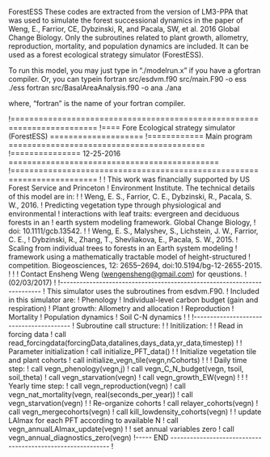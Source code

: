 ForestESS
These codes are extracted from the version of LM3-PPA that was used to simulate the forest successional dynamics in the paper of Weng, E., Farrior, CE, Dybzinski, R, and Pacala, SW, et al. 2016 Global Change Biology. Only the subroutines related to plant growth, allometry, reproduction, mortality, and population dynamics are included. It can be used as a forest ecological strategy simulator (ForestESS). 


To run this model, you may just type in “./modelrun.x” if you have a gfortran compiler.
Or, you can typein
fortran src/esdvm.f90 src/main.F90 -o ess
./ess
fortran src/BasalAreaAnalysis.f90 -o ana
./ana

where, “fortran” is the name of your fortran compiler.

!========================================================================
!==== Fore Ecological strategy simulator (ForestESS) ====================
!============   Main program   ==========================================
!=============== 12-25-2016 =============================================
!========================================================================
!
! This work was financially supported by US Forest Service and Princeton
! Environment Institute. The technical details of this model are in:
!
! Weng, E. S., Farrior, C. E., Dybzinski, R., Pacala, S. W., 2016. 
! Predicting vegetation type through physiological and environmental 
! interactions with leaf traits: evergreen and deciduous forests in an 
! earth system modeling framework. Global Change Biology, 
! doi: 10.1111/gcb.13542.
!
! Weng, E. S., Malyshev, S., Lichstein, J. W., Farrior, C. E., 
! Dybzinski, R., Zhang, T., Shevliakova, E., Pacala, S. W., 2015. 
! Scaling from individual trees to forests in an Earth system modeling 
! framework using a mathematically tractable model of height-structured 
! competition. Biogeosciences, 12: 2655–2694, doi:10.5194/bg-12-2655-2015.
!
!
! Contact Ensheng Weng (wengensheng@gmail.com) for qeustions.
!                      (02/03/2017)
!
!------------------------------------------------------------------------
! This simulator uses the subroutines from esdvm.F90.
! Included in this simulator are:
!     Phenology
!     Individual-level carbon budget (gain and respiration)
!     Plant growth: Allometry and allocation
!     Reproduction
!     Mortality
!     Population dynamics
!     Soil C-N dynamics
!
!
!----------------------------------------
! Subroutine call structure:
! ! Initilization:
!     ! Read in forcing data
!     call read_forcingdata(forcingData,datalines,days_data,yr_data,timestep)
!     ! Parameter initialization
!     call initialize_PFT_data()
!     ! Initialize vegetation tile and plant cohorts
!     call initialize_vegn_tile(vegn,nCohorts)
!
! ! Daily time step:
!        call vegn_phenology(vegn,j)
!        call vegn_C_N_budget(vegn, tsoil, soil_theta)
!        call vegn_starvation(vegn)
!        call vegn_growth_EW(vegn)
!
! ! Yearly time step:
!            call vegn_reproduction(vegn)
!            call vegn_nat_mortality(vegn, real(seconds_per_year))
!            call vegn_starvation(vegn)
!            ! Re-organize cohorts
!            call relayer_cohorts(vegn)
!            call vegn_mergecohorts(vegn)
!            call kill_lowdensity_cohorts(vegn)
!            ! update LAImax for each PFT according to available N
!            call vegn_annualLAImax_update(vegn)
!            ! set annual variables zero
!            call vegn_annual_diagnostics_zero(vegn)
!----- END -----------------------------------------------------------
!


